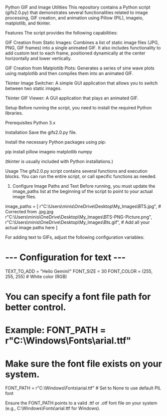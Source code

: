 Python GIF and Image Utilities
This repository contains a Python script (gifs2.0.py) that demonstrates several functionalities related to image processing, GIF creation, and animation using Pillow (PIL), imageio, matplotlib, and tkinter.

Features
The script provides the following capabilities:

GIF Creation from Static Images: Combines a list of static image files (JPG, PNG, GIF frames) into a single animated GIF. It also includes functionality to add custom text to each frame, positioned dynamically at the center horizontally and lower vertically.

GIF Creation from Matplotlib Plots: Generates a series of sine wave plots using matplotlib and then compiles them into an animated GIF.

Tkinter Image Switcher: A simple GUI application that allows you to switch between two static images.

Tkinter GIF Viewer: A GUI application that plays an animated GIF.

Setup
Before running the script, you need to install the required Python libraries.

Prerequisites
Python 3.x

Installation
Save the gifs2.0.py file.

Install the necessary Python packages using pip:

pip install pillow imageio matplotlib numpy

(tkinter is usually included with Python installations.)

Usage
The gifs2.0.py script contains several functions and execution blocks. You can run the entire script, or call specific functions as needed.

1. Configure Image Paths and Text
Before running, you must update the image_paths list at the beginning of the script to point to your actual image files.

image_paths = [
    r"C:\Users\minis\OneDrive\Desktop\My_Images\BTS.jpg", # Corrected from .jpg.jpg
    r"C:\Users\minis\OneDrive\Desktop\My_Images\BTS-PNG-Picture.png",
    r"C:\Users\minis\OneDrive\Desktop\My_Images\Bts.gif",
    # Add all your actual image paths here
]

For adding text to GIFs, adjust the following configuration variables:

# --- Configuration for text ---
TEXT_TO_ADD = "Hello Gemini!"
FONT_SIZE = 30
FONT_COLOR = (255, 255, 255) # White color (RGB)

# You can specify a font file path for better control.
# Example: FONT_PATH = r"C:\Windows\Fonts\arial.ttf"
# Make sure the font file exists on your system.
FONT_PATH = r"C:\Windows\Fonts\arial.ttf" # Set to None to use default PIL font

Ensure the FONT_PATH points to a valid .ttf or .otf font file on your system (e.g., C:\Windows\Fonts\arial.ttf for Windows).
